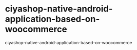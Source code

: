 # ciyashop-native-android-application-based-on-woocommerce
 ciyashop-native-android-application-based-on-woocommerce
